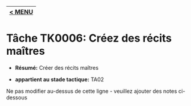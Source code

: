 |[< MENU](../README.md)|
|---|
# Tâche TK0006: Créez des récits maîtres

* **Résumé:** Créer des récits maîtres

* **appartient au stade tactique:** TA02

Ne pas modifier au-dessus de cette ligne - veuillez ajouter des notes ci-dessous